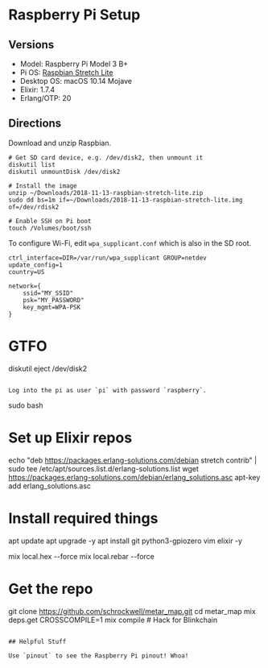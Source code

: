# Raspberry Pi Setup

## Versions

* Model: Raspberry Pi Model 3 B+
* Pi OS: [Raspbian Stretch Lite](https://www.raspberrypi.org/downloads/raspbian/)
* Desktop OS: macOS 10.14 Mojave
* Elixir: 1.7.4
* Erlang/OTP: 20

## Directions

Download and unzip Raspbian.

```
# Get SD card device, e.g. /dev/disk2, then unmount it
diskutil list
diskutil unmountDisk /dev/disk2

# Install the image
unzip ~/Downloads/2018-11-13-raspbian-stretch-lite.zip
sudo dd bs=1m if=~/Downloads/2018-11-13-raspbian-stretch-lite.img of=/dev/rdisk2

# Enable SSH on Pi boot
touch /Volumes/boot/ssh
```

To configure Wi-Fi, edit `wpa_supplicant.conf` which is also in the SD root.

```
ctrl_interface=DIR=/var/run/wpa_supplicant GROUP=netdev
update_config=1
country=US

network={
    ssid="MY_SSID"
    psk="MY_PASSWORD"
    key_mgmt=WPA-PSK
}
```

# GTFO
diskutil eject /dev/disk2
```

Log into the pi as user `pi` with password `raspberry`.

```
sudo bash

# Set up Elixir repos
echo "deb https://packages.erlang-solutions.com/debian stretch contrib" | sudo tee /etc/apt/sources.list.d/erlang-solutions.list
wget https://packages.erlang-solutions.com/debian/erlang_solutions.asc
apt-key add erlang_solutions.asc

# Install required things
apt update
apt upgrade -y
apt install git python3-gpiozero vim elixir -y

mix local.hex --force
mix local.rebar --force

# Get the repo
git clone https://github.com/schrockwell/metar_map.git
cd metar_map
mix deps.get
CROSSCOMPILE=1 mix compile # Hack for Blinkchain
```

## Helpful Stuff

Use `pinout` to see the Raspberry Pi pinout! Whoa!

